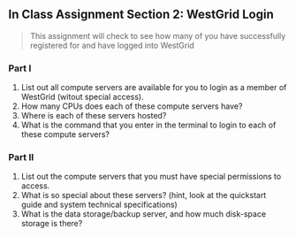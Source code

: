 ## In Class Assignment Section 2: WestGrid Login

> This assignment will check to see how many of you have successfully registered for and have logged into WestGrid

### Part I
1. List out all compute servers are available for you to login as a member of WestGrid (witout special access).
2. How many CPUs does each of these compute servers have?
3. Where is each of these servers hosted?
4. What is the command that you enter in the terminal to login to each of these compute servers?
 
### Part II
1. List out the compute servers that you must have special permissions to access.
2. What is so special about these servers? (hint, look at the quickstart guide and system technical specifications)
3. What is the data storage/backup server, and how much disk-space storage is there?

